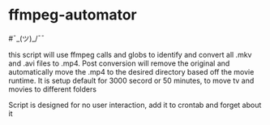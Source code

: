 # ffmpeg-automator

#¯\_(ツ)_/¯¯

this script will use ffmpeg calls and globs to identify and convert all .mkv and .avi files to .mp4. 
Post conversion will remove the original and automatically move the .mp4 to the desired directory based off the movie runtime.
It is setup default for 3000 secord or 50 minutes, to move tv and movies to different folders

Script is designed for no user interaction, add it to crontab and forget about it
